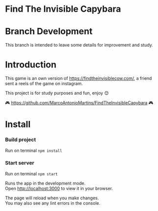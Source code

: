 # Find The Invisible Capybara

# Branch Development
This branch is intended to leave some details for improvement and study.

# Introduction
This game is an own version of https://findtheinvisiblecow.com/, a friend sent a reels of the game on instagram.

This project is for study purposes and fun, enjoy 😊

🎮 https://github.com/MarcoAntonioMartins/FindTheInvisibleCapybara 🎮

# Install

### Build project
Run on terminal `npm install`

### Start server
Run on terminal `npm start`

Runs the app in the development mode.\
Open [http://localhost:3000](http://localhost:3000) to view it in your browser.

The page will reload when you make changes.\
You may also see any lint errors in the console.
